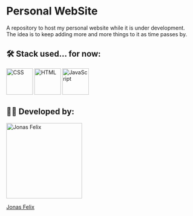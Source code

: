 
#  **Personal WebSite**

A repository to host my personal website while it is under development.  
The idea is to keep adding more and more things to it as time passes by.  

## 🛠️ Stack used... for now:


<img src="https://logospng.org/download/css-3/logo-css-3-2048.png" alt="CSS" width="70" title="CSS">

<img src="https://logospng.org/download/html-5/logo-html-5-2048.png" alt="HTML" width="70" title="HTML">

<img src="https://logospng.org/download/javascript/logo-javascript-1024.png" alt="JavaScript" width="70" title="JavaScript">

## 👷‍♂️ Developed by:

<img src="https://avatars.githubusercontent.com/u/82126274?v=4" alt="Jonas Felix" title="Jonas Felix" width="200">
<br>

[Jonas Felix](https://www.linkedin.com/in/jonas-felix-souza/)

